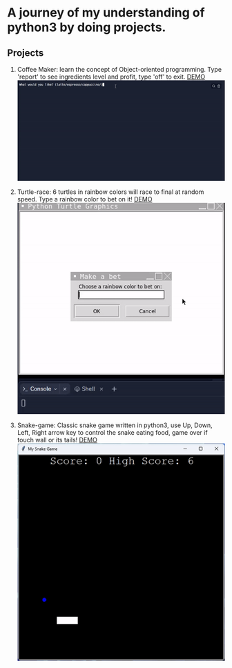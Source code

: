 # A journey of my understanding of python3 by doing projects.


## Projects


1. Coffee Maker: learn the concept of Object-oriented programming. Type 'report' to see ingredients level and profit, type 'off' to exit.
[DEMO](https://replit.com/@andreivln/Coffe-Machine?v=1)
![coffeemaker](https://raw.githubusercontent.com/andreivln/python3-projects/main/Coffe-maker/coffee-maker.gif)

2. Turtle-race: 6 turtles in rainbow colors will race to final at random speed. Type a rainbow color to bet on it!
[DEMO](https://replit.com/@andreivln/Turtle-Race?v=1)
![turtle-race](https://raw.githubusercontent.com/andreivln/python3-projects/main/Turtle-race/turtle-race.gif)
   
3. Snake-game: Classic snake game written in python3, use Up, Down, Left, Right arrow key to control the snake eating food, game over if touch wall or its tails!
[DEMO](https://replit.com/@andreivln/Snake-Game?v=1)
![snake-game](https://raw.githubusercontent.com/andreivln/python3-projects/main/Snake-game/snake.gif)
